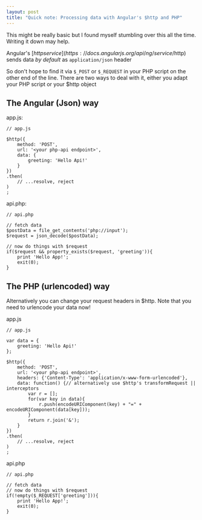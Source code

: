 ```yaml
---
layout: post
title: "Quick note: Processing data with Angular's $http and PHP"
---
```


This might be really basic but I found myself stumbling over this all the time. Writing it down may help.

Angular's [$http service](https://docs.angularjs.org/api/ng/service/$http) sends data *by default* as `application/json` header

So don't hope to find it via `$_POST` or `$_REQUEST` in your PHP script on the other end of the line.
There are two ways to deal with it, either you adapt your PHP script or your $http object

## The Angular (Json) way

app.js:

```
// app.js

$http({
    method: 'POST',
    url: '<your php-api endpoint>',
    data: {
        greeting: 'Hello Api!'
    }
})
.then(
    // ...resolve, reject
)
;
```

api.php:

```
// api.php

// fetch data
$postData = file_get_contents('php://input');
$request = json_decode($postData);

// now do things with $request
if($request && property_exists($request, 'greeting')){
    print 'Hello App!';
    exit(0);
}
```

## The PHP (urlencoded) way

Alternatively you can change your request headers in $http. Note that you need to urlencode your data now!

app.js

```
// app.js

var data = {
    greeting: 'Hello Api!'
};

$http({
    method: 'POST',
    url: '<your php-api endpoint>',
    headers: {'Content-Type': 'application/x-www-form-urlencoded'},
    data: function() {// alternatively use $http's transformRequest || interceptors
        var r = [];
        for(var key in data){
            r.push(encodeURIComponent(key) + "=" + encodeURIComponent(data[key]));
        }
        return r.join('&');
    }
})
.then(
    // ...resolve, reject
)
;
```

api.php

```
// api.php

// fetch data
// now do things with $request
if(!empty($_REQUEST['greeting'])){
    print 'Hello App!';
    exit(0);
}
```
